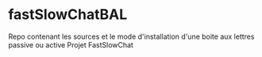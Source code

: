 # fastSlowChatBAL
Repo contenant les sources et le mode d'installation d'une boite aux lettres passive ou active 
Projet FastSlowChat
